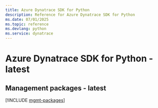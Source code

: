 ```yaml
---
title: Azure Dynatrace SDK for Python
description: Reference for Azure Dynatrace SDK for Python
ms.date: 07/01/2025
ms.topic: reference
ms.devlang: python
ms.service: dynatrace
---
```

# Azure Dynatrace SDK for Python - latest

## Management packages - latest
[!INCLUDE [mgmt-packages](dynatrace-mgmt-index.md)]